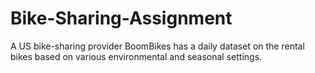 # Bike-Sharing-Assignment
A US bike-sharing provider BoomBikes has a daily dataset on the rental bikes based on various environmental and seasonal settings.
